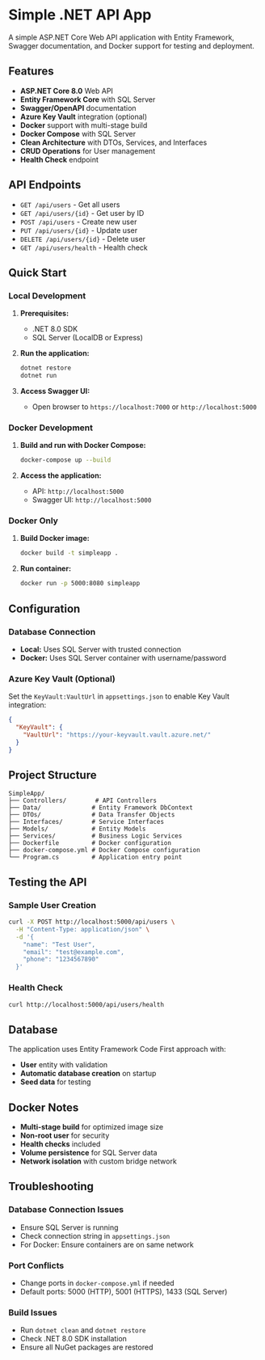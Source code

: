 # Simple .NET API App

A simple ASP.NET Core Web API application with Entity Framework, Swagger documentation, and Docker support for testing and deployment.

## Features

- **ASP.NET Core 8.0** Web API
- **Entity Framework Core** with SQL Server
- **Swagger/OpenAPI** documentation
- **Azure Key Vault** integration (optional)
- **Docker** support with multi-stage build
- **Docker Compose** with SQL Server
- **Clean Architecture** with DTOs, Services, and Interfaces
- **CRUD Operations** for User management
- **Health Check** endpoint

## API Endpoints

- `GET /api/users` - Get all users
- `GET /api/users/{id}` - Get user by ID
- `POST /api/users` - Create new user
- `PUT /api/users/{id}` - Update user
- `DELETE /api/users/{id}` - Delete user
- `GET /api/users/health` - Health check

## Quick Start

### Local Development

1. **Prerequisites:**
   - .NET 8.0 SDK
   - SQL Server (LocalDB or Express)

2. **Run the application:**
   ```bash
   dotnet restore
   dotnet run
   ```

3. **Access Swagger UI:**
   - Open browser to `https://localhost:7000` or `http://localhost:5000`

### Docker Development

1. **Build and run with Docker Compose:**
   ```bash
   docker-compose up --build
   ```

2. **Access the application:**
   - API: `http://localhost:5000`
   - Swagger UI: `http://localhost:5000`

### Docker Only

1. **Build Docker image:**
   ```bash
   docker build -t simpleapp .
   ```

2. **Run container:**
   ```bash
   docker run -p 5000:8080 simpleapp
   ```

## Configuration

### Database Connection

- **Local:** Uses SQL Server with trusted connection
- **Docker:** Uses SQL Server container with username/password

### Azure Key Vault (Optional)

Set the `KeyVault:VaultUrl` in `appsettings.json` to enable Key Vault integration:

```json
{
  "KeyVault": {
    "VaultUrl": "https://your-keyvault.vault.azure.net/"
  }
}
```

## Project Structure

```
SimpleApp/
├── Controllers/        # API Controllers
├── Data/              # Entity Framework DbContext
├── DTOs/              # Data Transfer Objects
├── Interfaces/        # Service Interfaces
├── Models/            # Entity Models
├── Services/          # Business Logic Services
├── Dockerfile         # Docker configuration
├── docker-compose.yml # Docker Compose configuration
└── Program.cs         # Application entry point
```

## Testing the API

### Sample User Creation

```bash
curl -X POST http://localhost:5000/api/users \
  -H "Content-Type: application/json" \
  -d '{
    "name": "Test User",
    "email": "test@example.com",
    "phone": "1234567890"
  }'
```

### Health Check

```bash
curl http://localhost:5000/api/users/health
```

## Database

The application uses Entity Framework Code First approach with:
- **User** entity with validation
- **Automatic database creation** on startup
- **Seed data** for testing

## Docker Notes

- **Multi-stage build** for optimized image size
- **Non-root user** for security
- **Health checks** included
- **Volume persistence** for SQL Server data
- **Network isolation** with custom bridge network

## Troubleshooting

### Database Connection Issues
- Ensure SQL Server is running
- Check connection string in `appsettings.json`
- For Docker: Ensure containers are on same network

### Port Conflicts
- Change ports in `docker-compose.yml` if needed
- Default ports: 5000 (HTTP), 5001 (HTTPS), 1433 (SQL Server)

### Build Issues
- Run `dotnet clean` and `dotnet restore`
- Check .NET 8.0 SDK installation
- Ensure all NuGet packages are restored
